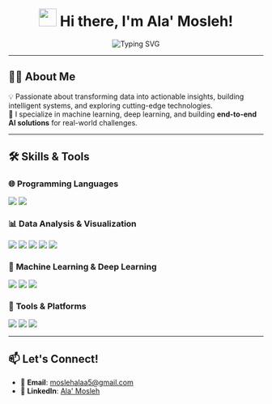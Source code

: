 <h1 align="center">
  <img src="https://media.giphy.com/media/hvRJCLFzcasrR4ia7z/giphy.gif" width="35"> Hi there, I'm Ala' Mosleh! 
</h1>

<p align="center">
  <img src="https://readme-typing-svg.herokuapp.com?font=Fira+Code&size=32&duration=3000&pause=1000&color=F7A21A&center=true&vCenter=true&width=1000&lines=Data+Scientist;Machine+Learning+Enthusiast" alt="Typing SVG">
</p>

---

## 👨‍💻 About Me

💡 Passionate about transforming data into actionable insights, building intelligent systems, and exploring cutting-edge technologies.  
🚀 I specialize in machine learning, deep learning, and building **end-to-end AI solutions** for real-world challenges.  

---

## 🛠️ Skills & Tools

### 🌐 **Programming Languages**
<p align="left">
  <img src="https://img.shields.io/badge/Python-3776AB?style=flat&logo=python&logoColor=white"/>
  <img src="https://img.shields.io/badge/SQL-4479A1?style=flat&logo=postgresql&logoColor=white"/>
</p>

### 📊 **Data Analysis & Visualization**
<p align="left">
  <img src="https://img.shields.io/badge/Pandas-150458?style=flat&logo=pandas&logoColor=white"/>
  <img src="https://img.shields.io/badge/NumPy-013243?style=flat&logo=numpy&logoColor=white"/>
  <img src="https://img.shields.io/badge/Matplotlib-ffffff?style=flat&logo=matplotlib&logoColor=black"/>
  <img src="https://img.shields.io/badge/Seaborn-0690FA?style=flat&logo=python&logoColor=white"/>
  <img src="https://img.shields.io/badge/Power_BI-F2C811?style=flat&logo=power%20bi&logoColor=black"/>
</p>

### 🤖 **Machine Learning & Deep Learning**
<p align="left">
  <img src="https://img.shields.io/badge/Scikit--Learn-F7931E?style=flat&logo=scikit-learn&logoColor=white"/>
  <img src="https://img.shields.io/badge/TensorFlow-FF6F00?style=flat&logo=tensorflow&logoColor=white"/>
  <img src="https://img.shields.io/badge/Keras-D00000?style=flat&logo=keras&logoColor=white"/>
</p>


### 🔧 **Tools & Platforms**
<p align="left">
  <img src="https://img.shields.io/badge/VS_Code-0078D4?style=flat&logo=visual%20studio%20code&logoColor=white"/>
  <img src="https://img.shields.io/badge/Jupyter-FA0F00?style=flat&logo=jupyter&logoColor=white"/>
  <img src="https://img.shields.io/badge/Google_Colab-F9AB00?style=flat&logo=google%20colab&logoColor=white"/>
</p>

---

## 📫 Let's Connect!

- 📧 **Email**: <moslehalaa5@gmail.com>  
- 💼 **LinkedIn**: [Ala' Mosleh](https://www.linkedin.com/in/alamosleh)  
